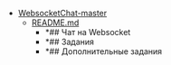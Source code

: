 - <a href = "E:\Node_projects\Node_Way\Education\Timur_Video_Node.js\part_13\WebsocketChat-master\cat.WebsocketChat-master\dir.WebsocketChat-master.md">WebsocketChat-master</a>
    - <a href = "E:\Node_projects\Node_Way\Education\Timur_Video_Node.js\part_13\WebsocketChat-master\README.md">README.md</a>
        - *## Чат на Websocket
        - *## Задания
        - *## Дополнительные задания
